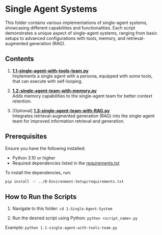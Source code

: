 # Single Agent Systems

This folder contains various implementations of single-agent systems, showcasing different capabilities and functionalities. Each script demonstrates a unique aspect of single-agent systems, ranging from basic setups to advanced configurations with tools, memory, and retrieval-augmented generation (RAG).

## Contents

1. **[1.1-single-agent-with-tools-team.py](1.1-single-agent-with-tools-team.py)**  
   Implements a single agent with a persona, equipped with some tools, that can execute with self-looping.

2. **[1.2-single-agent-team-with-memory.py](1.2-single-agent-team-with-memory.py)**  
   Adds memory capabilities to the single-agent team for better context retention.

3. [Optional] **[1.3-single-agent-team-with-RAG.py](1.3-single-agent-team-with-RAG.py)**  
   Integrates retrieval-augmented generation (RAG) into the single-agent team for improved information retrieval and generation.

## Prerequisites

Ensure you have the following installed:
- Python 3.10 or higher
- Required dependencies listed in the [requirements.txt](../0-Environment-Setup/requirements.txt)

To install the dependencies, run:
```bash
pip install -r ../0-Environment-Setup/requirements.txt
```

## How to Run the Scripts

1. Navigate to this folder:
  `cd 1-Single-Agent-System`

2. Run the desired script using Python:
  `python <script_name>.py`

  Example: `python 1.1-single-agent-with-tools-team.py`

